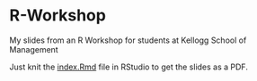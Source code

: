 # R-Workshop
My slides from an R Workshop for students at Kellogg School of Management

Just knit the [index.Rmd](./index.Rmd) file in RStudio to get the slides as a PDF.
